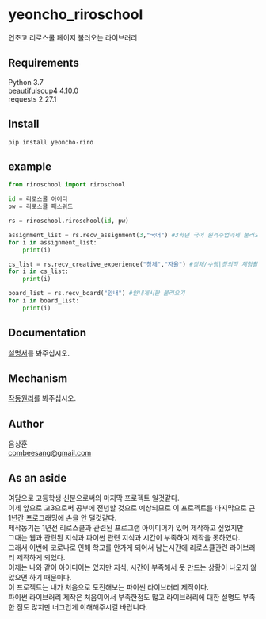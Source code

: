 # yeoncho_riroschool
연초고 리로스쿨 페이지 불러오는 라이브러리 

## Requirements
Python 3.7  
beautifulsoup4 4.10.0  
requests 2.27.1

## Install
```
pip install yeoncho-riro
```
## example
```python
from riroschool import riroschool

id = 리로스쿨 아이디
pw = 리로스쿨 패스워드

rs = riroschool.riroschool(id, pw)

assignment_list = rs.recv_assignment(3,"국어") #3학년 국어 원격수업과제 불러오기
for i in assignment_list:
    print(i)

cs_list = rs.recv_creative_experience("창체","자율") #창체/수행|창의적 체험활동|자율활동 불러오기
for i in cs_list:
    print(i)

board_list = rs.recv_board("안내") #안내게시판 불러오기
for i in board_list:
    print(i)
```
## Documentation
[설명서](https://github.com/bamcasa/yeoncho_riroschool/blob/main/Document.md)를 봐주십시오.

## Mechanism
[작동원리](https://github.com/bamcasa/yeoncho_riroschool/blob/main/Document.md)를 봐주십시오.

## Author
음상훈  
combeesang@gmail.com

## As an aside
여담으로 고등학생 신분으로써의 마지막 프로젝트 일것같다.   
이제 앞으로 고3으로써 공부에 전념할 것으로 예상되므로 이 프로젝트를 마지막으로 근 1년간 프로그래밍에 손을 안 댈것같다.  
제작동기는 1년전 리로스쿨과 관련된 프로그램 아이디어가 있어 제작하고 싶었지만  
그때는 웹과 관련된 지식과 파이썬 관련 지식과 시간이 부족하여 제작을 못하였다.  
그래서 이번에 코로나로 인해 학교를 안가게 되어서 남는시간에 리로스쿨관련 라이브러리 제작하게 되었다.  
이제는 나와 같이 아이디어는 있지만 지식, 시간이 부족해서 못 만드는 상황이 나오지 않았으면 하기 때문이다.  
이 프로젝트는 내가 처음으로 도전해보는 파이썬 라이브러리 제작이다.  
파이썬 라이브러리 제작은 처음이어서 부족한점도 많고 라이브러리에 대한 설명도 부족한 점도 많지만 너그럽게 이해해주시길 바랍니다.
